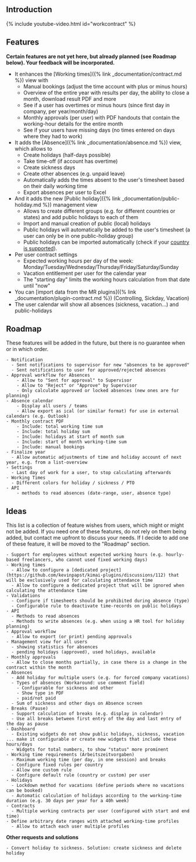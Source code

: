 
## Introduction

{% include youtube-video.html id="workcontract" %}

## Features

**Certain features are not yet here, but already planned (see Roadmap below). Your feedback will be incorporated.**

- It enhances the [Working times]({% link _documentation/contract.md %}) view with 
  - Manual bookings (adjust the time account with plus or minus hours)
  - Overview of the entire year with results per day, the ability to close a month, download result PDF and more
  - See if a user has overtimes or minus hours (since first day in company, per year/month/day)
  - Monthly approvals (per user) with PDF handouts that contain the working-hour details for the entire month
  - See if your users have missing days (no times entered on days where they had to work)
- It adds the [Absence]({% link _documentation/absence.md %}) view, which allows to
  - Create holidays (half-days possible)
  - Take time-off (if account has overtime)
  - Create sickness days
  - Create other absences (e.g. unpaid leave)
  - Automatically adds the times absent to the user's timesheet based on their daily working time
  - Export absences per user to Excel
- And it adds the new [Public holiday]({% link _documentation/public-holiday.md %}) management view
  - Allows to create different groups (e.g. for different countries or states) and add public holidays to each of them 
  - Import and manual creation of public (local) holidays
  - Public holidays will automatically be added to the user's timesheet (a user can only be in one public-holiday group)
  - Public holidays can be imported automatically (check if your [country is supported](https://www.yasumi.dev/docs/providers/)).
- Per user contract settings
  - Expected working hours per day of the week: Monday/Tuesday/Wednesday/Thursday/Friday/Saturday/Sunday
  - Vacation entitlement per user for the calendar year
  - The "starting day" limits the working hours calculation from that date until "now"  
- You can [import data from the MR plugins]({% link _documentation/plugin-contract.md %}) (Controlling, Sickday, Vacation)
- The user calendar will show all absences (sickness, vacation...) and public-holidays

## Roadmap

These features will be added in the future, but there is no guarantee when or in which order.

```
- Notification
  - Sent notifications to supervisor for new "absences to be approved"
  - Sent notifications to user for approved/rejected absences
- Approval workflow for Absences 
    - Allow to "Sent for approval" to Supervisor
    - Allow to "Reject" or "Approve" by Supervisor
    - Only calculate approved or locked absences (new ones are for planning)
- Absence calendar
    - Display all users / teams
    - Allow export as ical (or similar format) for use in external calendars (e.g. Outlook)
- Monthly contract PDF
    - Include: total working time sum
    - Include: total holiday sum
    - Include: holidays at start of month sum
    - Include: start of month working-time sum
    - Include: manual bookings
- Finalize year
  - Allow automatic adjustments of time and holiday account of next year, e.g. from a list-overview
- Settings
  - Last day of work for a user, to stop calculating afterwards
- Working Times
  - Different colors for holiday / sickness / PTO
- API 
    - methods to read absences (date-range, user, absence type)
```

## Ideas 

This list is a collection of feature wishes from users, which might or might not be added. 
If you need one of these features, do not rely on them being added, but contact me upfront to discuss your needs.
If I decide to add one of these feature, it will be moved to the "Roadmap" section.

```
- Support for employees without expected working hours (e.g. hourly-based freelancers, who cannot used fixed working days) 
- Working times
  - Allow to configure a [dedicated project](https://github.com/kevinpapst/kimai-plugins/discussions/112) that will be exclusively used for calculating attendance time 
  - Allow to configure a dedicated project that will be ignored when calculating the attendance time
- Validations
  - Configure if timesheets should be prohibited during absence (type)
  - Configurable rule to deactivate time-records on public holidays
- API 
  - Methods to read absences
  - Methods to write absences (e.g. when using a HR tool for holiday planning)
- Approval workflow
  - Allow to export (or print) pending approvals
- Management view for all users
  - showing statistics for absences
  - pending holidays (approved), used holidays, available
- Monthly approvals
  - Allow to close months partially, in case there is a change in the contract within the month
- Absences
  - Add holiday for multiple users (e.g. for forced company vacations)
  - Types of absences (Workaround: use comment field)
    - Configurable for sickness and other
    - Show type in PDF
    - paid/not paid
  - Sum of sickness and other days on Absence screen
- Breaks (Pause)
  - Support calculation of breaks (e.g. display in calendar)
  - Use all breaks between first entry of the day and last entry of the day as pause
- Dashboard
  - Existing widgets do not show public holidays, sickness, vacation ... make it configurable or create new widgets that include these hours/days
  - Widgets for total numbers, to show "status" more prominent
- Working time requirements (Arbeitszeitvorgaben)
  - Maximum working time (per day, in one session) and breaks
  - Configure fixed rules per country
  - Allow one custom rule
  - Configure default rule (country or custom) per user
- Holidays
  - Lockdown method for vacations (define periods where no vacations can be booked)
  - Automatic calculation of holidays according to the working-time duration (e.g. 30 days per year for a 40h week) 
- Contracts 
  - Multiple working contracts per user (configured with start and end time)
- Define arbitrary date ranges with attached working-time profiles
  - Allow to attach each user multiple profiles
```

**Other requests and solutions**

```
- Convert holiday to sickness. Solution: create sickness and delete holiday
```
